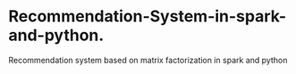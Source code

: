 # Recommendation-System-in-spark-and-python.
Recommendation system based on matrix factorization in spark and python
